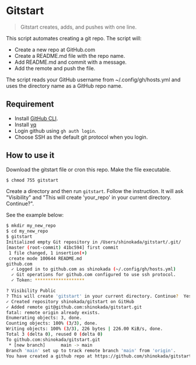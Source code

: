 # Gitstart

> Gitstart creates, adds, and pushes with one line.

This script automates creating a git repo. The script will:

- Create a new repo at GitHub.com
- Create a README.md file with the repo name.
- Add README.md and commit with a message.
- Add the remote and push the file.

The script reads your GitHub username from ~/.config/gh/hosts.yml and uses the directory name as a GitHub repo name.

## Requirement

- Install [GitHub CLI](https://cli.github.com/manual/).
- Install [yq](https://github.com/mikefarah/yq)
- Login github using `gh auth login`.
- Choose SSH as the default git protocol when you login.

## How to use it

Download the gitstart file or cron this repo.
Make the file executable.

```bash
$ chmod 755 gitstart
```

Create a directory and then run `gitstart`. Follow the instruction. It will ask "Visibility" and "This will create 'your_repo' in your current directory. Continue?".

See the example below:

```bash
$ mkdir my_new_repo
$ cd my_new_repo
$ gitstart
Initialized empty Git repository in /Users/shinokada/gitstart/.git/
[master (root-commit) 41bc594] first commit
 1 file changed, 1 insertion(+)
 create mode 100644 README.md
github.com
  ✓ Logged in to github.com as shinokada (~/.config/gh/hosts.yml)
  ✓ Git operations for github.com configured to use ssh protocol.
  ✓ Token: *******************

? Visibility Public
? This will create 'gitstart' in your current directory. Continue?  Yes
✓ Created repository shinokada/gitstart on GitHub
✓ Added remote git@github.com:shinokada/gitstart.git
fatal: remote origin already exists.
Enumerating objects: 3, done.
Counting objects: 100% (3/3), done.
Writing objects: 100% (3/3), 226 bytes | 226.00 KiB/s, done.
Total 3 (delta 0), reused 0 (delta 0)
To github.com:shinokada/gitstart.git
 * [new branch]      main -> main
Branch 'main' set up to track remote branch 'main' from 'origin'.
You have created a github repo at https://github.com/shinokada/gitstart
```
